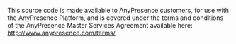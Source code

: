 This source code is made available to AnyPresence customers, for use with the AnyPresence Platform, and is covered under the terms and conditions of the AnyPresence Master Services Agreement available here: http://www.anypresence.com/terms/